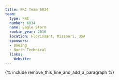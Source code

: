 ```yaml
---
title: FRC Team 6034
team:
  type: FRC
  number: 6034
  name: Eagle Storm
  rookie_year: 2016
  location: Florissant, Missouri, USA
  sponsors:
  - Boeing
  - North Technical
  links:
    Website:
---
```


{% include remove_this_line_and_add_a_paragraph %}